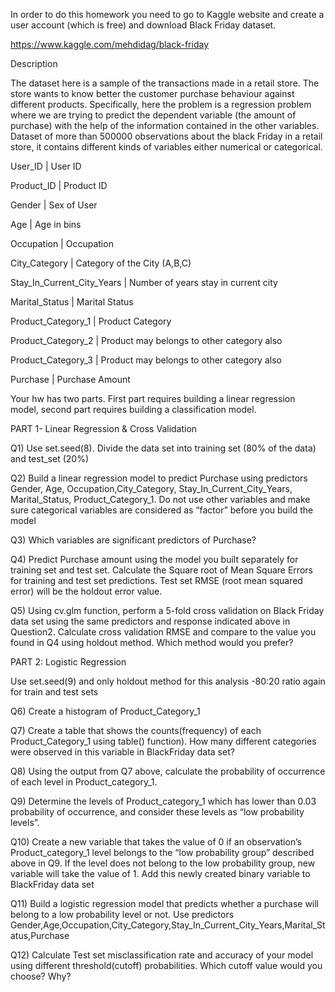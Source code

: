 In order to do this homework you need to go to Kaggle website and create a user account (which is free) and download Black Friday dataset.

https://www.kaggle.com/mehdidag/black-friday

Description

The dataset here is a sample of the transactions made in a retail store. The store wants to know better the customer purchase behaviour against different products. Specifically, here the problem is a regression problem where we are trying to predict the dependent variable (the amount of purchase) with the help of the information contained in the other variables. Dataset of more than 500000 observations about the black Friday in a retail store, it contains different kinds of variables either numerical or categorical.

User_ID | User ID

Product_ID | Product ID

Gender | Sex of User

Age | Age in bins

Occupation | Occupation

City_Category | Category of the City (A,B,C) 

Stay_In_Current_City_Years | Number of years stay in current city 

Marital_Status | Marital Status

Product_Category_1 | Product Category

Product_Category_2 | Product may belongs to other category also 

Product_Category_3 | Product may belongs to other category also 

Purchase | Purchase Amount

Your hw has two parts. First part requires building a linear regression model, second part requires building a classification model.

PART 1- Linear Regression & Cross Validation

Q1) Use set.seed(8). Divide the data set into training set (80% of the data) and test_set (20%)

Q2) Build a linear regression model to predict Purchase using predictors Gender, Age, Occupation,City_Category, Stay_In_Current_City_Years, Marital_Status, Product_Category_1.
Do not use other variables and make sure categorical variables are considered as “factor” before you build the model

Q3) Which variables are significant predictors of Purchase?

Q4) Predict Purchase amount using the model you built separately for training set and test set. Calculate the Square root of Mean Square Errors for training and test set predictions. Test set RMSE (root mean squared error) will be the holdout error value.

Q5) Using cv.glm function, perform a 5-fold cross validation on Black Friday data set using the same predictors and response indicated above in Question2. Calculate cross validation RMSE and compare to the value you found in Q4 using holdout method. Which method would you prefer?
 
PART 2: Logistic Regression

Use set.seed(9) and only holdout method for this analysis -80:20 ratio again for train and test sets

Q6) Create a histogram of Product_Category_1

Q7) Create a table that shows the counts(frequency) of each Product_Category_1 using table() function). How many different categories were observed in this variable in BlackFriday data set?

Q8) Using the output from Q7 above, calculate the probability of occurrence of each level in Product_category_1. 

Q9) Determine the levels of Product_category_1 which has lower than 0.03 probability of occurrence, and consider
these levels as “low probability levels”.

Q10) Create a new variable that takes the value of 0 if an observation’s Product_category_1 level belongs to the “low probability group” described above in Q9. If the level does not belong to the low probability group, new variable will take the value of 1. Add this newly created binary variable to BlackFriday data set

Q11) Build a logistic regression model that predicts whether a purchase will belong to a low probability level or not. Use predictors Gender,Age,Occupation,City_Category,Stay_In_Current_City_Years,Marital_Status,Purchase

Q12) Calculate Test set misclassification rate and accuracy of your model using different threshold(cutoff) probabilities. Which cutoff value would you choose? Why?

